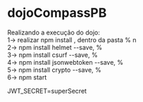 # dojoCompassPB

Realizando a execução do dojo:<br>
    1-> realizar npm install , dentro da pasta % n <br>
    2-> npm install helmet --save, % <br>
    3-> npm install csurf --save, % <br>
    4-> npm install jsonwebtoken --save, % <br>
    5-> npm install crypto --save, % <br>
    6-> npm start

JWT_SECRET=superSecret

